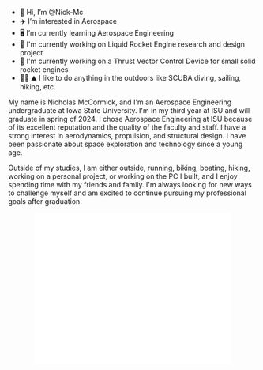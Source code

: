 - 👋 Hi, I’m @Nick-Mc
- ✈️ I’m interested in Aerospace
- 🖥️ I’m currently learning Aerospace Engineering
- 🚀 I'm currently working on Liquid Rocket Engine research and design project
- 🚀 I'm currently working on a Thrust Vector Control Device for small solid rocket engines
- 🤿⛵ ⛰️ I like to do anything in the outdoors like SCUBA diving, sailing, hiking, etc.

My name is Nicholas McCormick, and I'm an Aerospace Engineering undergraduate at Iowa State University. I'm in my third year at ISU and will graduate in spring of 2024. I chose Aerospace Engineering at ISU because of its excellent reputation and the quality of the faculty and staff. I have a strong interest in aerodynamics, propulsion, and structural design. I have been passionate about space exploration and technology since a young age.

Outside of my studies, I am either outside, running, biking, boating, hiking, working on a personal project, or working on the PC I built, and I enjoy spending time with my friends and family. I'm always looking for new ways to challenge myself and am excited to continue pursuing my professional goals after graduation.
<p align="center">
<img align="center" src="/github-metrics.svg" alt="Metrics" width="400">

